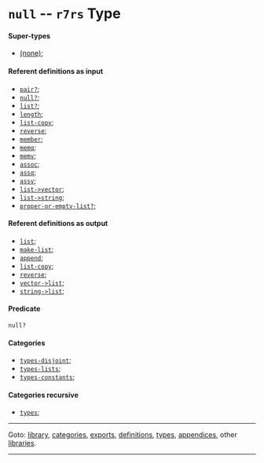 

<a id='type__r7rs__null'></a>

# `null` -- `r7rs` Type


<a id='type__r7rs__null__super-types'></a>

#### Super-types

 * [(none)](../../r7rs/types/_index.md#toc__r7rs__types);


<a id='type__r7rs__null__referent-definitions-input'></a>

#### Referent definitions as input

 * [`pair?`](../../r7rs/definitions/pair_3f.md#definition__r7rs__pair_3f);
 * [`null?`](../../r7rs/definitions/null_3f.md#definition__r7rs__null_3f);
 * [`list?`](../../r7rs/definitions/list_3f.md#definition__r7rs__list_3f);
 * [`length`](../../r7rs/definitions/length.md#definition__r7rs__length);
 * [`list-copy`](../../r7rs/definitions/list-copy.md#definition__r7rs__list-copy);
 * [`reverse`](../../r7rs/definitions/reverse.md#definition__r7rs__reverse);
 * [`member`](../../r7rs/definitions/member.md#definition__r7rs__member);
 * [`memq`](../../r7rs/definitions/memq.md#definition__r7rs__memq);
 * [`memv`](../../r7rs/definitions/memv.md#definition__r7rs__memv);
 * [`assoc`](../../r7rs/definitions/assoc.md#definition__r7rs__assoc);
 * [`assq`](../../r7rs/definitions/assq.md#definition__r7rs__assq);
 * [`assv`](../../r7rs/definitions/assv.md#definition__r7rs__assv);
 * [`list->vector`](../../r7rs/definitions/list-_3e_vector.md#definition__r7rs__list-_3e_vector);
 * [`list->string`](../../r7rs/definitions/list-_3e_string.md#definition__r7rs__list-_3e_string);
 * [`proper-or-empty-list?`](../../vonuvoli/definitions/proper-or-empty-list_3f.md#definition__vonuvoli__proper-or-empty-list_3f);


<a id='type__r7rs__null__referent-definitions-output'></a>

#### Referent definitions as output

 * [`list`](../../r7rs/definitions/list.md#definition__r7rs__list);
 * [`make-list`](../../r7rs/definitions/make-list.md#definition__r7rs__make-list);
 * [`append`](../../r7rs/definitions/append.md#definition__r7rs__append);
 * [`list-copy`](../../r7rs/definitions/list-copy.md#definition__r7rs__list-copy);
 * [`reverse`](../../r7rs/definitions/reverse.md#definition__r7rs__reverse);
 * [`vector->list`](../../r7rs/definitions/vector-_3e_list.md#definition__r7rs__vector-_3e_list);
 * [`string->list`](../../r7rs/definitions/string-_3e_list.md#definition__r7rs__string-_3e_list);


<a id='type__r7rs__null__predicate'></a>

#### Predicate

````
null?
````


<a id='type__r7rs__null__categories'></a>

#### Categories

 * [`types-disjoint`](../../r7rs/categories/types-disjoint.md#category__r7rs__types-disjoint);
 * [`types-lists`](../../r7rs/categories/types-lists.md#category__r7rs__types-lists);
 * [`types-constants`](../../r7rs/categories/types-constants.md#category__r7rs__types-constants);


<a id='type__r7rs__null__categories-recursive'></a>

#### Categories recursive

 * [`types`](../../r7rs/categories/types.md#category__r7rs__types);

----

Goto: [library](../../r7rs/_index.md#library__r7rs), [categories](../../r7rs/categories/_index.md#toc__r7rs__categories), [exports](../../r7rs/exports/_index.md#toc__r7rs__exports), [definitions](../../r7rs/definitions/_index.md#toc__r7rs__definitions), [types](../../r7rs/types/_index.md#toc__r7rs__types), [appendices](../../r7rs/appendices/_index.md#toc__r7rs__appendices), other [libraries](../../_libraries.md#toc__libraries).

----

